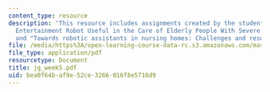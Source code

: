 ```yaml
---
content_type: resource
description: 'This resource includes assignments created by the students on "Is an
  Entertainment Robot Useful in the Care of Elderly People With Severe Dementia?",
  and "Towards robotic assistants in nursing homes: Challenges and results".'
file: /media/https%3A/open-learning-course-data-rc.s3.amazonaws.com/mas-965-relational-machines-spring-2005/bea0f64baf9e52ce3266016f8e5716d9_jg_week5.pdf
file_type: application/pdf
resourcetype: Document
title: jg_week5.pdf
uid: bea0f64b-af9e-52ce-3266-016f8e5716d9
---
```

